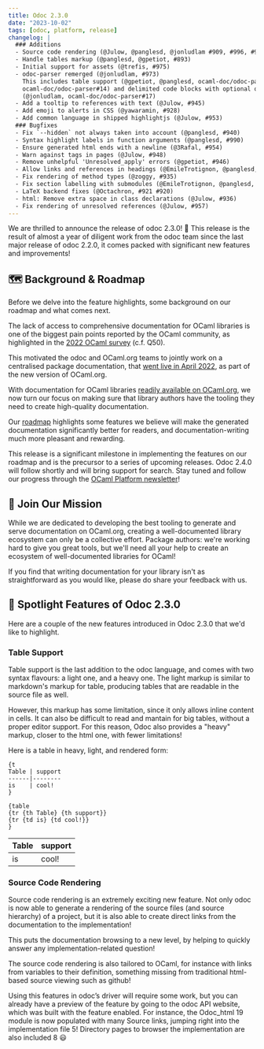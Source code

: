 ```yaml
---
title: Odoc 2.3.0
date: "2023-10-02"
tags: [odoc, platform, release]
changelog: |
  ### Additions
  - Source code rendering (@Julow, @panglesd, @jonludlam #909, #996, #993, #982)
  - Handle tables markup (@panglesd, @gpetiot, #893)
  - Initial support for assets (@trefis, #975)
  - odoc-parser remerged (@jonludlam, #973)
    This includes table support (@gpetiot, @panglesd, ocaml-doc/odoc-parser#11
    ocaml-doc/odoc-parser#14) and delimited code blocks with optional output
    (@jonludlam, ocaml-doc/odoc-parser#17)
  - Add a tooltip to references with text (@Julow, #945)
  - Add emoji to alerts in CSS (@yawaramin, #928)
  - Add common language in shipped highlightjs (@Julow, #953)
  ### Bugfixes
  - Fix `--hidden` not always taken into account (@panglesd, #940)
  - Syntax highlight labels in function arguments (@panglesd, #990)
  - Ensure generated html ends with a newline (@3Rafal, #954)
  - Warn against tags in pages (@Julow, #948) 
  - Remove unhelpful 'Unresolved_apply' errors (@gpetiot, #946)
  - Allow links and references in headings (@EmileTrotignon, @panglesd, #942)
  - Fix rendering of method types (@zoggy, #935)
  - Fix section labelling with submodules (@EmileTrotignon, @panglesd, #931)
  - LaTeX backend fixes (@Octachron, #921 #920)
  - html: Remove extra space in class declarations (@Julow, #936)
  - Fix rendering of unresolved references (@Julow, #957)
---
```


We are thrilled to announce the release of odoc 2.3.0! 🎉 This release is the result of almost a year of diligent work from the odoc team since the last major release of odoc 2.2.0, it comes packed with significant new features and improvements!

## 🗺️ Background & Roadmap

Before we delve into the feature highlights, some background on our roadmap and what comes next.

The lack of access to comprehensive documentation for OCaml libraries is one of the biggest pain points reported by the OCaml community, as highlighted in the [2022 OCaml survey](https://ocaml-sf.org/docs/2022/ocaml-user-survey-2022.pdf) (c.f. Q50).

This motivated the odoc and OCaml.org teams to jointly work on a centralised package documentation, that [went live in April 2022](https://discuss.ocaml.org/t/v3-ocaml-org-we-are-live/9747), as part of the new version of OCaml.org.

With documentation for OCaml libraries [readily available on OCaml.org](https://ocaml.org/packages), we now turn our focus on making sure that library authors have the tooling they need to create high-quality documentation.

Our [roadmap](https://github.com/ocaml/odoc/blob/master/ROADMAP.md) highlights some features we believe will make the generated documentation significantly better for readers, and documentation-writing much more pleasant and rewarding.

This release is a significant milestone in implementing the features on our roadmap and is the precursor to a series of upcoming releases. Odoc 2.4.0 will follow shortly and will bring support for search. Stay tuned and follow our progress through the [OCaml Platform newsletter](https://discuss.ocaml.org/tag/platform-newsletter)!

## 🤝 Join Our Mission

While we are dedicated to developing the best tooling to generate and serve documentation on OCaml.org, creating a well-documented library ecosystem can only be a collective effort. Package authors: we're working hard to give you great tools, but we'll need all your help to create an ecosystem of well-documented libraries for OCaml!

If you find that writing documentation for your library isn't as straightforward as you would like, please do share your feedback with us.

## 🌟 Spotlight Features of Odoc 2.3.0

Here are a couple of the new features introduced in Odoc 2.3.0 that we'd like to highlight.

### Table Support

Table support is the last addition to the odoc language, and comes with two
syntax flavours: a light one, and a heavy one. The light markup is similar to
markdown's markup for table, producing tables that are readable in the source
file as well.

However, this markup has some limitation, since it only allows inline content in
cells. It can also be difficult to read and mantain for big tables, without a
proper editor support. For this reason, Odoc also provides a "heavy" markup,
closer to the html one, with fewer limitations!

Here is a table in heavy, light, and rendered form:

```
{t
Table | support
------|--------
is    | cool!
}
```
```
{table
{tr {th Table} {th support}}
{tr {td is} {td cool!}}
}
```

Table | support
------|--------
is    | cool!

### Source Code Rendering

Source code rendering is an extremely exciting new feature. Not only odoc is now
able to generate a rendering of the source files (and source hierarchy) of a
project, but it is also able to create direct links from the documentation to
the implementation!

This puts the documentation browsing to a new level, by helping to quickly
answer any implementation-related question!

The source code rendering is also tailored to OCaml, for instance with links
from variables to their definition, something missing from traditional
html-based source viewing such as github!

Using this features in odoc’s driver will require some work, but you can already
have a preview of the feature by going to the odoc API website, which was built
with the feature enabled. For instance, the Odoc_html 19 module is now populated
with many Source links, jumping right into the implementation file 5! Directory
pages to browser the implementation are also included 8 :smiley:
